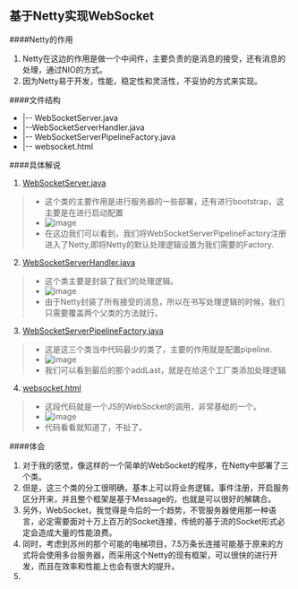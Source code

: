 基于Netty实现WebSocket
---
####Netty的作用
1. Netty在这边的作用是做一个中间件，主要负责的是消息的接受，还有消息的处理，通过NIO的方式。
2. 因为Netty易于开发，性能，稳定性和灵活性，不妥协的方式来实现。


####文件结构
+ |-- WebSocketServer.java
+ |--WebSocketServerHandler.java 
+ |-- WebSocketServerPipelineFactory.java
+ |-- websocket.html

####具体解说
1. [WebSocketServer.java]()
>+ 这个类的主要作用是进行服务器的一些部署，还有进行bootstrap，这主要是在进行启动配置
>+ ![image](images/2013-11-09-1.png)
>+ 在这边我们可以看到，我们将WebSocketServerPipelineFactory注册进入了Netty,即将Netty的默认处理逻辑设置为我们需要的Factory.
2. [WebSocketServerHandler.java]()
>+ 这个类主要是封装了我们的处理逻辑。
>+ ![image](images/2013-11-09-2.png)
>+ 由于Netty封装了所有接受的消息，所以在书写处理逻辑的时候，我们只需要覆盖两个父类的方法就行。

3. [WebSocketServerPipelineFactory.java]()
>+ 这是这三个类当中代码最少的类了，主要的作用就是配置pipeline.
>+ ![image](2013-11-09-3.png)
>+ 我们可以看到最后的那个addLast，就是在给这个工厂类添加处理逻辑

4. [websocket.html]()
>+ 这段代码就是一个JS的WebSocket的调用，非常基础的一个。
>+ ![image](images/2013-11-09-4.png)
>+ 代码看看就知道了，不扯了。

####体会
1. 对于我的感觉，像这样的一个简单的WebSocket的程序，在Netty中部署了三个类。
2. 但是，这三个类的分工很明确，基本上可以将业务逻辑，事件注册，开启服务区分开来，并且整个框架是基于Message的，也就是可以很好的解耦合。
3. 另外，WebSocket，我觉得是今后的一个趋势，不管服务器使用那一种语言，必定需要面对十万上百万的Socket连接，传统的基于流的Socket形式必定会造成大量的性能浪费。
4. 同时，考虑到苏州的那个可能的电梯项目，7.5万条长连接可能基于原来的方式将会使用多台服务器，而采用这个Netty的现有框架，可以很快的进行开发，而且在效率和性能上也会有很大的提升。
5. 